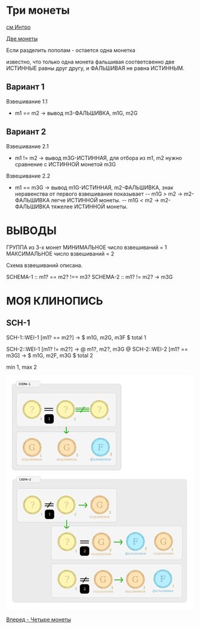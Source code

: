 Три монеты
==========

[см Интро](00-intro.md "00-intro.md")

[Две монеты](02-coins.md "02-coins.md")

Если разделить пополам - остается одна монетка

известно, что только одна монета фальшивая
соответсвенно две ИСТИННЫЕ равны друг другу, и ФАЛЬШИВАЯ не равна ИСТИННЫМ.

Вариант 1
---------
Взвешивание 1.1
- m1 == m2 -> вывод m3-ФАЛЬШИВКА, m1G, m2G

Вариант 2
---------
Взвешивание 2.1
- m1 != m2 -> вывод m3G-ИСТИННАЯ,
для отбора из m1, m2 нужно сравнение с ИСТИННОЙ монетой m3G

Взвешивание 2.2
- m1 == m3G -> вывод m1G-ИСТИННАЯ, m2-ФАЛЬШИВКА,
знак неравенства от первого взвешивания показывает
-- m1G > m2 -> m2-ФАЛЬШИВКА легче ИСТИННОЙ монеты.
-- m1G < m2 -> m2-ФАЛЬШИВКА тяжелее ИСТИННОЙ монеты.

ВЫВОДЫ
======
ГРУППА из 3-х монет
МИНИМАЛЬНОЕ число взвешиваний = 1
МАКСИМАЛЬНОЕ число взвешиваний = 2

Схема взвешиваний описана.

SCHEMA-1 :: m1? == m2? !== m3?
SCHEMA-2 :: m1? != m2? -> m3G

МОЯ КЛИНОПИСЬ
=============

SCH-1
-----------------------------------------------------
SCH-1::WEI-1 [m1? == m2?] -> $ m1G, m2G, m3F $
total 1

SCH-2::WEI-1 [m1? != m2?] -> @ m1?, m2?, m3G @
SCH-2::WEI-2 [m1? == m3G] -> $ m1G, m2F, m3G $
total 2

min 1, max 2

![3 монеты](images/003-coins.png)

[Вперед - Четыре монеты](04-coins.md "04-coins.md")